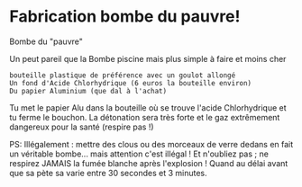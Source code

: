# Fabrication bombe du pauvre!

Bombe du "pauvre"

Un peut pareil que la Bombe piscine mais plus simple à faire et moins cher

    bouteille plastique de préférence avec un goulot allongé
    Un fond d'Acide Chlorhydrique (6 euros la bouteille environ)
    Du papier Aluminium (que dal à l'achat) 

Tu met le papier Alu dans la bouteille où se trouve l'acide Chlorhydrique et tu ferme le bouchon. La détonation sera très forte et le gaz extrêmement dangereux pour la santé (respire pas !)

PS: Illégalement : mettre des clous ou des morceaux de verre dedans en fait un véritable bombe... mais attention c'est illégal ! Et n'oubliez pas ; ne respirez JAMAIS la fumée blanche après l'explosion ! Quand au délai avant que sa pète sa varie entre 30 secondes et 3 minutes. 
